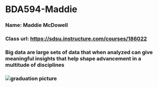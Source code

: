 # BDA594-Maddie

### Name: Maddie McDowell

### Class url: https://sdsu.instructure.com/courses/186022

### Big data are large sets of data that when analyzed can give meaningful insights that help shape advancement in a multitude of disciplines

### ![graduation picture](maddie-mcdowell-grad-photos-2025-093.jpg)
